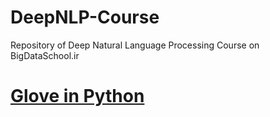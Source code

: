 # DeepNLP-Course
Repository of Deep Natural Language Processing Course on BigDataSchool.ir

# [Glove in Python](https://github.com/MohammadHeydari/Glove_Python/blob/master/GloVe_Python.ipynb)
